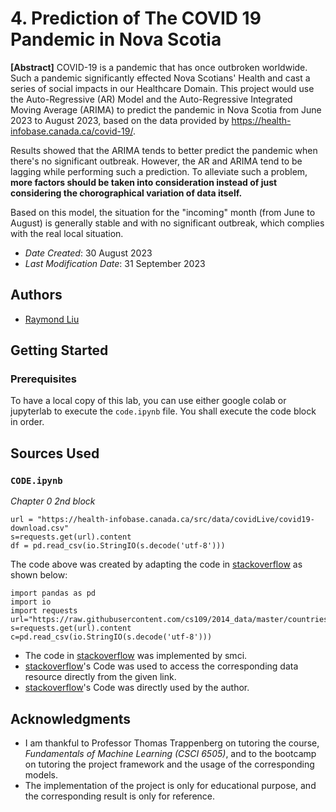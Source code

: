 <!--- The following README.md sample file was adapted from https://gist.github.com/PurpleBooth/109311bb0361f32d87a2#file-readme-template-md by Gabriella Mosquera for academic use ---> 
<!--- You may delete any comments in this sample README.md file. If needing to use as a .txt file then simply delete all comments, edit as needed, and save as a README.txt file --->

# 4. Prediction of The COVID 19 Pandemic in Nova Scotia

**[Abstract]** COVID-19 is a pandemic that has once outbroken worldwide. Such a pandemic significantly effected Nova Scotians' Health and cast a series of social impacts in our Healthcare Domain. This project would use the Auto-Regressive (AR) Model and the Auto-Regressive Integrated Moving Average (ARIMA) to predict the pandemic in Nova Scotia from June 2023 to August 2023, based on the data provided by <a>https://health-infobase.canada.ca/covid-19/</a>.

Results showed that the ARIMA tends to better predict the pandemic when there's no significant outbreak. However, the AR and ARIMA tend to be lagging while performing such a prediction. To alleviate such a problem, **more factors should be taken into consideration instead of just considering the chorographical variation of data itself.**

Based on this model, the situation for the "incoming" month (from June to August) is generally stable and with no significant outbreak, which complies with the real local situation.

* *Date Created*: 30 August 2023
* *Last Modification Date*: 31 September 2023

## Authors

* [Raymond Liu](mailto:Raymond.Liu@dal.ca)

## Getting Started

### Prerequisites

To have a local copy of this lab, you can use either google colab or jupyterlab to execute the `code.ipynb` file. You shall execute the code block in order.

## Sources Used

<!--If in completing your lab / assignment / project you used any interpretation of someone else's code, then provide a list of where the code was implement, how it was implemented, why it was implemented, and how it was modified. See the sections below for more details.-->

### `CODE.ipynb`

*Chapter 0 2nd block*

```
url = "https://health-infobase.canada.ca/src/data/covidLive/covid19-download.csv"
s=requests.get(url).content
df = pd.read_csv(io.StringIO(s.decode('utf-8')))

```

The code above was created by adapting the code in [stackoverflow](https://stackoverflow.com/questions/32400867/pandas-read-csv-from-url) as shown below: 

```
import pandas as pd
import io
import requests
url="https://raw.githubusercontent.com/cs109/2014_data/master/countries.csv"
s=requests.get(url).content
c=pd.read_csv(io.StringIO(s.decode('utf-8')))
```

- <!---How---> The code in <a href = 'https://stackoverflow.com/questions/32400867/pandas-read-csv-from-url'>stackoverflow</a> was implemented by smci.
- <!---Why---> <a href = 'https://stackoverflow.com/questions/32400867/pandas-read-csv-from-url'>stackoverflow</a>'s Code was used to access the corresponding data resource directly from the given link.
- <!---How---> <a href = 'https://stackoverflow.com/questions/32400867/pandas-read-csv-from-url'>stackoverflow</a>'s Code was directly used by the author.



## Acknowledgments

* I am thankful to Professor Thomas Trappenberg on tutoring the course, *Fundamentals of Machine Learning (CSCI 6505)*, and to the bootcamp on tutoring the project framework and the usage of the corresponding models.
* The implementation of the project is only for educational purpose, and the corresponding result is only for reference.
